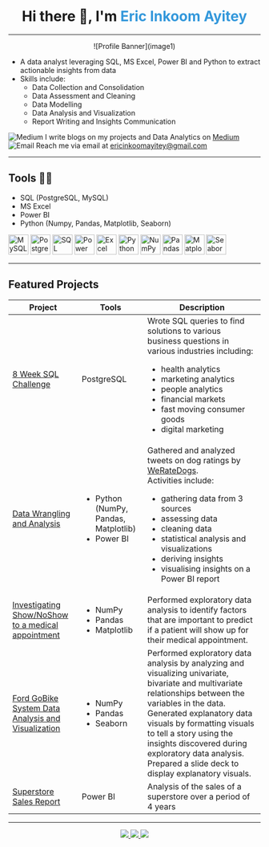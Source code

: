 <h1 align="center">Hi there 👋, I'm <span style="color:#3498db;">Eric Inkoom Ayitey</span></h1>
<hr/>

<p align="center">
  ![Profile Banner](image1)
</p>

<ul>
  <li>A data analyst leveraging SQL, MS Excel, Power BI and Python to extract actionable insights from data</li>
  <li>Skills include:
    <ul>
      <li>Data Collection and Consolidation</li>
      <li>Data Assessment and Cleaning</li>
      <li>Data Modelling</li>
      <li>Data Analysis and Visualization</li>
      <li>Report Writing and Insights Communication</li>
    </ul>
  </li>
</ul>

<p>
  <img src="https://img.shields.io/badge/Medium-Read%20my%20blog-blue?logo=medium&style=flat-square" alt="Medium" />
  I write blogs on my projects and Data Analytics on <a href="https://medium.com/">Medium</a> <br>
  <img src="https://img.shields.io/badge/Email-Contact%20me-blue?logo=gmail&style=flat-square" alt="Email" />
  Reach me via email at <a href="mailto:ericinkoomayitey@gmail.com">ericinkoomayitey@gmail.com</a>
</p>

---

## Tools 👩‍💻

<ul>
  <li>SQL (PostgreSQL, MySQL)</li>
  <li>MS Excel</li>
  <li>Power BI</li>
  <li>Python (Numpy, Pandas, Matplotlib, Seaborn)</li>
</ul>

<p>
  <img src="https://cdn.jsdelivr.net/gh/devicons/devicon/icons/mysql/mysql-original.svg" height="40" alt="MySQL"/>
  <img src="https://cdn.jsdelivr.net/gh/devicons/devicon/icons/postgresql/postgresql-original.svg" height="40" alt="PostgreSQL"/>
  <img src="https://cdn.jsdelivr.net/gh/devicons/devicon/icons/microsoftsqlserver/microsoftsqlserver-plain.svg" height="40" alt="SQL Server"/>
  <img src="https://cdn.jsdelivr.net/gh/devicons/devicon/icons/powerbi/powerbi-original.svg" height="40" alt="Power BI"/>
  <img src="https://cdn.jsdelivr.net/gh/devicons/devicon/icons/excel/excel-original.svg" height="40" alt="Excel"/>
  <img src="https://cdn.jsdelivr.net/gh/devicons/devicon/icons/python/python-original.svg" height="40" alt="Python"/>
  <img src="https://cdn.jsdelivr.net/gh/devicons/devicon/icons/numpy/numpy-original.svg" height="40" alt="NumPy"/>
  <img src="https://cdn.jsdelivr.net/gh/devicons/devicon/icons/pandas/pandas-original.svg" height="40" alt="Pandas"/>
  <img src="https://cdn.jsdelivr.net/gh/devicons/devicon/icons/matplotlib/matplotlib-original.svg" height="40" alt="Matplotlib"/>
  <img src="https://cdn.jsdelivr.net/gh/devicons/devicon/icons/seaborn/seaborn-original.svg" height="40" alt="Seaborn"/>
</p>

---

## Featured Projects

<table>
  <thead>
    <tr>
      <th>Project</th>
      <th>Tools</th>
      <th>Description</th>
    </tr>
  </thead>
  <tbody>
    <tr>
      <td><a href="https://github.com/yourusername/8-Week-SQL-Challenge">8 Week SQL Challenge</a></td>
      <td>PostgreSQL</td>
      <td>
        Wrote SQL queries to find solutions to various business questions in various industries including:
        <ul>
          <li>health analytics</li>
          <li>marketing analytics</li>
          <li>people analytics</li>
          <li>financial markets</li>
          <li>fast moving consumer goods</li>
          <li>digital marketing</li>
        </ul>
      </td>
    </tr>
    <tr>
      <td><a href="https://github.com/yourusername/data-wrangling-analysis">Data Wrangling and Analysis</a></td>
      <td>
        <ul>
          <li>Python (NumPy, Pandas, Matplotlib)</li>
          <li>Power BI</li>
        </ul>
      </td>
      <td>
        Gathered and analyzed tweets on dog ratings by <a href="https://twitter.com/WeRateDogs">WeRateDogs</a>.<br/>
        Activities include:
        <ul>
          <li>gathering data from 3 sources</li>
          <li>assessing data</li>
          <li>cleaning data</li>
          <li>statistical analysis and visualizations</li>
          <li>deriving insights</li>
          <li>visualising insights on a Power BI report</li>
        </ul>
      </td>
    </tr>
    <tr>
      <td><a href="https://github.com/yourusername/show-noshow-medical-appointment">Investigating Show/NoShow to a medical appointment</a></td>
      <td>
        <ul>
          <li>NumPy</li>
          <li>Pandas</li>
          <li>Matplotlib</li>
        </ul>
      </td>
      <td>
        Performed exploratory data analysis to identify factors that are important to predict if a patient will show up for their medical appointment.
      </td>
    </tr>
    <tr>
      <td><a href="https://github.com/yourusername/ford-gobike-system-analysis">Ford GoBike System Data Analysis and Visualization</a></td>
      <td>
        <ul>
          <li>NumPy</li>
          <li>Pandas</li>
          <li>Seaborn</li>
        </ul>
      </td>
      <td>
        Performed exploratory data analysis by analyzing and visualizing univariate, bivariate and multivariate relationships between the variables in the data.
        Generated explanatory data visuals by formatting visuals to tell a story using the insights discovered during exploratory data analysis.
        Prepared a slide deck to display explanatory visuals.
      </td>
    </tr>
    <tr>
      <td><a href="https://github.com/yourusername/superstore-sales-report">Superstore Sales Report</a></td>
      <td>Power BI</td>
      <td>
        Analysis of the sales of a superstore over a period of 4 years
      </td>
    </tr>
  </tbody>
</table>

---

<p align="center">
  <a href="https://linkedin.com/in/yourprofile">
    <img src="https://img.shields.io/badge/LinkedIn-blue?logo=linkedin&style=for-the-badge" />
  </a>
  <a href="https://medium.com/@yourprofile">
    <img src="https://img.shields.io/badge/Medium-black?logo=medium&style=for-the-badge" />
  </a>
  <a href="https://twitter.com/yourprofile">
    <img src="https://img.shields.io/badge/Twitter-1da1f2?logo=twitter&style=for-the-badge" />
  </a>
</p>
